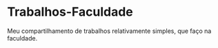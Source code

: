 # Trabalhos-Faculdade
Meu compartilhamento de trabalhos relativamente simples, que faço na faculdade.